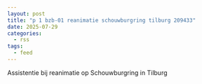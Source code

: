 ```yaml
---
layout: post
title: "p 1 bzb-01 reanimatie schouwburgring tilburg 209433"
date: 2025-07-29
categories: 
  - rss
tags: 
  - feed
---
```


Assistentie bij reanimatie op Schouwburgring in Tilburg
